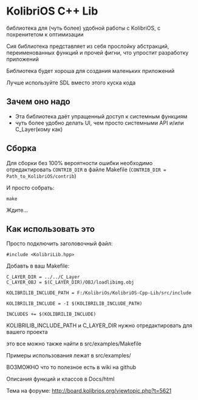 # KolibriOS C++ Lib


библиотека для (чуть более) удобной работы с KolibriOS, с похренитетом к оптимизации

Сия библиотека представляет из себя прослойку абстракций, переименованных функций и прочей фигни, что упростит разработку приложений

Библиотека будет хороша для создания маленьких приложений

Лучше используйте SDL вместо этого куска кода

## Зачем оно надо

+ Эта библиотека даёт упращенный доступ к системным функциям
+ чуть более удобно делать UI, чем просто системными API и/или C_Layer(кому как)

## Сборка

Для сборки без 100% вероятности ошибки необходимо отредактировать `CONTRIB_DIR` в файле Makefile (`CONTRIB_DIR = Path_to_KolibriOS/contrib`)

И просто собрать:
```
make
```
Ждите...

## Как использовать это


Просто подключить заголовочный файл:
```
#include <KolibriLib.hpp>
```
Добавть в ваш Makefile:
```
C_LAYER_DIR = ../../C_Layer
C_LAYER_OBJ = $(C_LAYER_DIR)/OBJ/loadlibimg.obj

KOLIBRILIB_INCLUDE_PATH = F:/KolibriOs/KolibriOS-Cpp-Lib/src/include

KOLIBRILIB_INCLUDE = -I $(KOLIBRILIB_INCLUDE_PATH)

INCLUDES += $(KOLIBRILIB_INCLUDE)
```
KOLIBRILIB_INCLUDE_PATH и C_LAYER_DIR нужно отредактировать для вашего проекта

это все можно также найти в src/examples/Makefile

Примеры использования лежат в src/examples/

ВОЗМОЖНО что то полезное есть в wiki на github

Описания функций и классов в Docs/html

Тема на форуме: http://board.kolibrios.org/viewtopic.php?t=5621